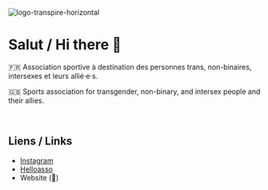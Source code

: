![logo-transpire-horizontal](https://github.com/asso-transpire/.github/assets/56693082/8fb9408d-919d-4ca3-9138-fd57fb376110)

# Salut / Hi there 👋

🇫🇷 Association sportive à destination des personnes trans, non-binaires, intersexes et leurs allié·e·s.

🇬🇧 Sports association for transgender, non-binary, and intersex people and their allies.

<br/>

## Liens / Links

- [Instagram](https://www.instagram.com/asso.transpire/)
- [Helloasso](https://www.helloasso.com/associations/association-transpire/adhesions/adhesion-a-l-association-transpire)
- Website (🚧)
